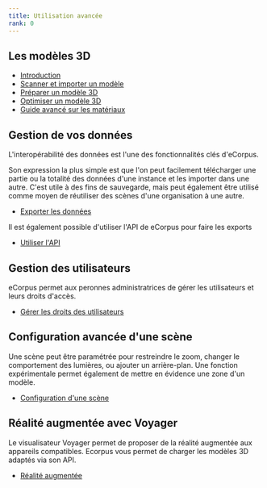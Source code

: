 ```yaml
---
title: Utilisation avancée
rank: 0
---
```


## Les modèles 3D

* [Introduction](models/index)
* [Scanner et importer un modèle](models/import)
* [Préparer un modèle 3D](models/model.md)
* [Optimiser un modèle 3D](models/optimizing_models)
* [Guide avancé sur les matériaux](models/materials)


## Gestion de vos données

L'interopérabilité des données est l'une des fonctionnalités clés d'eCorpus.

Son expression la plus simple est que l'on peut facilement télécharger une partie ou la totalité des données d'une instance et les importer dans une autre. C'est utile à des fins de sauvegarde, mais peut également être utilisé comme moyen de réutiliser des scènes d'une organisation à une autre.

* [Exporter les données](exportData)

Il est également possible d'utiliser l'API de eCorpus pour faire les exports
 
 * [Utiliser l'API](hosting/api)

## Gestion des utilisateurs

eCorpus permet aux peronnes administratrices de gérer les utilisateurs et leurs droits d'accès.

* [Gérer les droits des utilisateurs](userAdministration)

## Configuration avancée d'une scène

Une scène peut être paramétrée pour restreindre le zoom, changer le comportement des lumières, ou ajouter un arrière-plan. Une fonction expérimentale permet également de mettre en évidence une zone d'un modèle.
* [Configuration d'une scène](setup)


## Réalité augmentée avec Voyager

Le visualisateur Voyager permet de proposer de la réalité augmentée aux appareils compatibles. Ecorpus vous permet de charger les modèles 3D adaptés via son API.

* [Réalité augmentée](augmented_reality)



